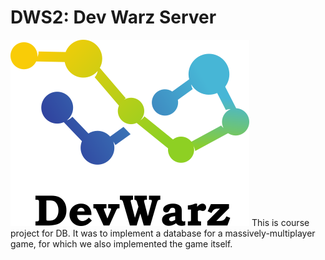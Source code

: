 # DWS2: Dev Warz Server 
![alt text](https://github.com/ImanHosseini/DWS2/blob/master/logo.png)
This is course project for DB. It was to implement a database for a massively-multiplayer game, 
for which we also implemented the game itself.
